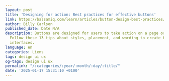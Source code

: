 ```yaml
---
layout: post
title: 'Designing for action: Best practices for effective buttons'
link: https://balsamiq.com/learn/articles/button-design-best-practices/
author: Billy Carlson
published_date: Date N/A
description: Buttons are designed for users to take action on a page or a screen.
  Follow these 13 tips about styles, placement, and wording to create better user
  interfaces.
language: en
categories: Liens
tags: design ui ux
og-tags: design ui ux
permalink: "/:categories/:year/:month/:day/:title/"
date: '2025-01-17 15:31:10 +0100'
---
```

